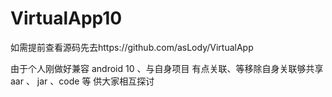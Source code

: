 # VirtualApp10

如需提前查看源码先去https://github.com/asLody/VirtualApp

由于个人刚做好兼容 android 10 、与自身项目 有点关联、等移除自身关联够共享 aar 、 jar 、code 等 供大家相互探讨
